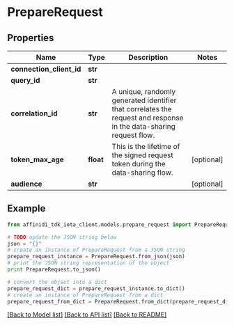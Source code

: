# PrepareRequest

## Properties

| Name                     | Type      | Description                                                                                                        | Notes      |
| ------------------------ | --------- | ------------------------------------------------------------------------------------------------------------------ | ---------- |
| **connection_client_id** | **str**   |                                                                                                                    |
| **query_id**             | **str**   |                                                                                                                    |
| **correlation_id**       | **str**   | A unique, randomly generated identifier that correlates the request and response in the data-sharing request flow. |
| **token_max_age**        | **float** | This is the lifetime of the signed request token during the data-sharing flow.                                     | [optional] |
| **audience**             | **str**   |                                                                                                                    | [optional] |

## Example

```python
from affinidi_tdk_iota_client.models.prepare_request import PrepareRequest

# TODO update the JSON string below
json = "{}"
# create an instance of PrepareRequest from a JSON string
prepare_request_instance = PrepareRequest.from_json(json)
# print the JSON string representation of the object
print PrepareRequest.to_json()

# convert the object into a dict
prepare_request_dict = prepare_request_instance.to_dict()
# create an instance of PrepareRequest from a dict
prepare_request_from_dict = PrepareRequest.from_dict(prepare_request_dict)
```

[[Back to Model list]](../README.md#documentation-for-models) [[Back to API list]](../README.md#documentation-for-api-endpoints) [[Back to README]](../README.md)
